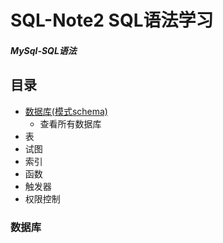 # SQL-Note2 SQL语法学习
##### MySql-SQL语法
## 目录
+ [数据库(模式schema)](#数据库)
  + 查看所有数据库
+ 表
+ 试图
+ 索引
+ 函数
+ 触发器
+ 权限控制

### 数据库
